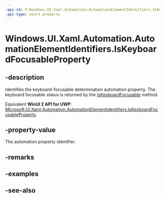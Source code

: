 ```yaml
---
-api-id: P:Windows.UI.Xaml.Automation.AutomationElementIdentifiers.IsKeyboardFocusableProperty
-api-type: winrt property
---
```


<!-- Property syntax
public Windows.UI.Xaml.Automation.AutomationProperty IsKeyboardFocusableProperty { get; }
-->

# Windows.UI.Xaml.Automation.AutomationElementIdentifiers.IsKeyboardFocusableProperty

## -description
Identifies the keyboard-focusable determination automation property. The keyboard focusable status is returned by the [IsKeyboardFocusable](../windows.ui.xaml.automation.peers/automationpeer_iskeyboardfocusable_2030365113.md) method.

Equivalent **WinUI 2 API for UWP**: [Microsoft.UI.Xaml.Automation.AutomationElementIdentifiers.IsKeyboardFocusableProperty](/windows/winui/api/microsoft.ui.xaml.automation.automationelementidentifiers.iskeyboardfocusableproperty).

## -property-value
The automation property identifier.

## -remarks

## -examples

## -see-also
